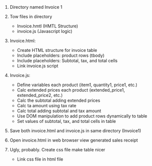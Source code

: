 1. Directory named Invoice 1

2. Tow files in directory
    - Invoice.hmtl (HMTL Structure)
    - invoice.js (Javascript logic)

3. Invoice.html:
    - Create HTML structure for invoice table
    - Include placeholders: product rows (tbody)
    - Include placeholders: Subtotal, tax, and total cells
    - Link invoice.js script

4. Invoice.js:
    - Define variables each product (item1, quantity1, price1, etc.)
    - Calc extended prices each product (extended_price1, extended_price2, etc.)
    - Calc the subtotal adding extended prices
    - Calc ta amount using tax rate
    - Calc total adding subtotal and tax amount
    - Use DOM manipulation to add product rows dynamically to table
    - Set values of subtotal, tax, and total cells in table

5. Save both invoice.html and invoice.js in same directory (Invoice1)

6. Open invoice.html in web browser view generated sales receipt

7. Ugly, probably. Create css file make table nicer
    - Link css file in html file
